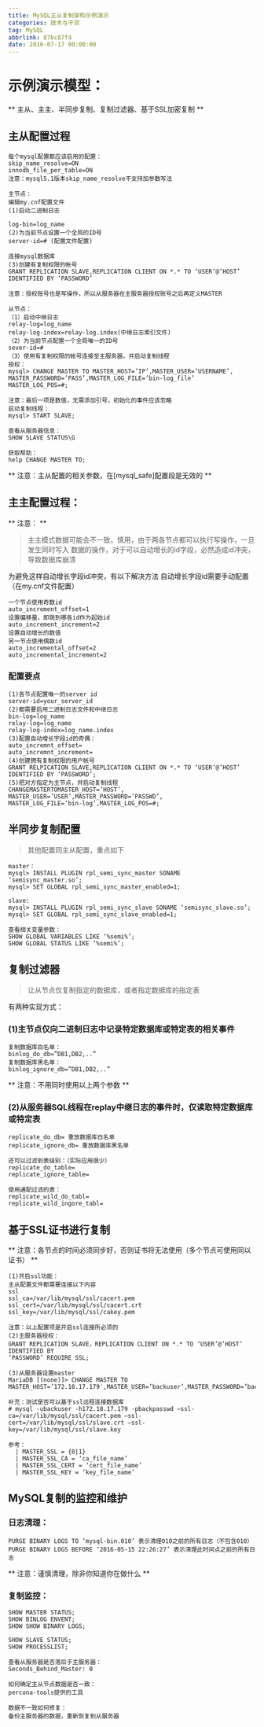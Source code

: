 ```yaml
---
title: MySQL主从复制架构示例演示
categories: 技术与干货
tag: MySQL
abbrlink: 87bc87f4
date: 2016-07-17 00:00:00
---
```


# 示例演示模型：

** 主从、主主、半同步复制、复制过滤器、基于SSL加密复制 **

<!--more-->

## 主从配置过程
```
每个mysql配置都应该启用的配置：
skip_name_resolve=ON
innodb_file_per_table=ON
注意：mysql5.1版本skip_name_resolve不支持加参数写法

主节点：
编辑my.cnf配置文件
(1)启动二进制日志

log-bin=log_name
(2)为当前节点设置一个全局的ID号
server-id=# (配置文件配置)

连接mysql数据库
(3)创建有复制权限的帐号
GRANT REPLICATION SLAVE,REPLICATION CLIENT ON *.* TO ‘USER’@’HOST’ 
IDENTIFIED BY ‘PASSWORD’

注意：授权账号也是写操作，所以从服务器在主服务器授权账号之后再定义MASTER

从节点：
（1）启动中继日志
relay-log=log_name
relay-log-index=relay-log.index(中继日志索引文件)
（2）为当前节点配置一个全局唯一的ID号
sever-id=#
（3）使用有复制权限的帐号连接至主服务器，并启动复制线程
授权：
mysql> CHANGE MASTER TO MASTER_HOST=’IP’,MASTER_USER=’USERNAME’, MASTER_PASSWORD=’PASS’,MASTER_LOG_FILE=’bin-log_file’ MASTER_LOG_POS=#;

注意：最后一项是数值，无需添加引号，初始化的事件应该忽略
启动复制线程：
mysql> START SLAVE;

查看从服务器信息：
SHOW SLAVE STATUS\G

获取帮助：
help CHANGE MASTER TO;
```
** 注意：主从配置的相关参数，在[mysql_safe]配置段是无效的 **

## 主主配置过程：
** 注意： **
> 主主模式数据可能会不一致，慎用，由于两各节点都可以执行写操作，一旦发生同时写入
数据的操作，对于可以自动增长的id字段，必然造成id冲突，导致数据库崩溃

为避免这样自动增长字段id冲突，有以下解决方法
自动增长字段id需要手动配置（在my.cnf文件配置）
```
一个节点使用奇数id
auto_increment_offset=1
设置偏移量，即跳到哪各id作为起始id
auto_increment_increment=2
设置自动增长的数值
另一节点使用偶数id
auto_incremental_offset=2
auto_incremental_increment=2
```

### 配置要点
```
(1)各节点配置唯一的server id
server-id=your_server_id
(2)都需要启用二进制日志文件和中继日志
bin-log=log_name
relay-log=log_name
relay-log-index=log_name.index
(3)配置自动增长字段id的奇偶：
auto_incremnt_offset=
auto_incremnt_increment= 
(4)创建拥有复制权限的用户帐号 
GRANT RELPICATION SLAVE,REPLICATION CLIENT ON *.* TO ‘USER’@’HOST’ 
IDENTIFIED BY ‘PASSWORD’;
(5)把对方指定为主节点，并启动复制线程
CHANGEMASTERTOMASTER_HOST=’HOST’,
MASTER_USER=’USER’,MASTER_PASSWORD=’PASSWD’,
MASTER_LOG_FILE=’bin-log’,MASTER_LOG_POS=#; 
```

## 半同步复制配置

> 其他配置同主从配置，重点如下

```
master：
mysql> INSTALL PLUGIN rpl_semi_sync_master SONAME ‘semisync_master.so’;
mysql> SET GLOBAL rpl_semi_sync_master_enabled=1; 

slave:
mysql> INSTALL PLUGIN rpl_semi_sync_slave SONAME ‘semisync_slave.so’; 
mysql> SET GLOBAL rpl_semi_sync_slave_enabled=1;

查看相关变量参数：
SHOW GLOBAL VARIABLES LIKE ‘%semi%’;
SHOW GLOBAL STATUS LIKE ‘%semi%’;
```

## 复制过滤器
> 让从节点仅复制指定的数据库，或者指定数据库的指定表

有两种实现方式：
### (1)主节点仅向二进制日志中记录特定数据库或特定表的相关事件
```
复制数据库白名单：
binlog_do_db=”DB1,DB2,..”
复制数据库黑名单：
binlog_ignore_db=”DB1,DB2,..” 
```
** 注意：不用同时使用以上两个参数  **

### (2)从服务器SQL线程在replay中继日志的事件时，仅读取特定数据库或特定表
```
replicate_do_db= 重放数据库白名单
replicate_ignore_db= 重放数据库黑名单

还可以过滤到表级别：（实际应用很少）
replicate_do_table=
replicate_ignore_table=

使用通配过滤的表：
replicate_wild_do_tabl=
replicate_wild_ingore_tabl=
```


## 基于SSL证书进行复制
** 注意：各节点的时间必须同步好，否则证书将无法使用（多个节点可使用同以证书） **
```
(1)开启ssl功能：
主从配置文件都需要连接以下内容
ssl
ssl_ca=/var/lib/mysql/ssl/cacert.pem
ssl_cert=/var/lib/mysql/ssl/cacert.crt
ssl_key=/var/lib/mysql/ssl/cakey.pem

注意：以上配置项是开启ssl连接所必须的
(2)主服务器授权：
GRANT REPLICATION SLAVE，REPLICATION CLIENT ON *.* TO ‘USER’@’HOST’ IDENTIFIED BY
‘PASSWORD’ REQUIRE SSL;

(3)从服务器设置master
MariaDB [(none)]> CHANGE MASTER TO MASTER_HOST=’172.18.17.179′,MASTER_USER=’backuser’,MASTER_PASSWORD=’backpasswd’,MASTER_LOG_FILE=’bin_log.000009′,MASTER_LOG_POS=436,MASTER_SSL_CA=’/var/lib/mysql/ssl/cacert.pem’,MASTER_SSL_CERT=’/var/lib/mysql/ssl/slave.crt’,MASTER_SSL_KEY=’/var/lib/mysql/ssl/slave.key’,MASTER_SSL=1;

补充：测试是否可以基于ssl远程连接数据库
# mysql -ubackuser -h172.18.17.179 -pbackpasswd –ssl-ca=/var/lib/mysql/ssl/cacert.pem –ssl-cert=/var/lib/mysql/ssl/slave.crt –ssl-key=/var/lib/mysql/ssl/slave.key

参考：
  | MASTER_SSL = {0|1}
  | MASTER_SSL_CA = ‘ca_file_name’
  | MASTER_SSL_CERT = ‘cert_file_name’
  | MASTER_SSL_KEY = ‘key_file_name’
```

## MySQL复制的监控和维护

### 日志清理：
```
PURGE BINARY LOGS TO ‘mysql-bin.010’ 表示清理010之前的所有日志（不包含010）
PURGE BINARY LOGS BEFORE ‘2016-05-15 22:26:27’ 表示清理此时间点之前的所有日志
```
** 注意：谨慎清理，除非你知道你在做什么 **

### 复制监控：
```
SHOW MASTER STATUS;
SHOW BINLOG ENVENT;
SHOW SHOW BINARY LOGS;

SHOW SLAVE STATUS;
SHOW PROCESSLIST;
```

```
查看从服务器是否落后于主服务器：
Seconds_Behind_Master: 0

如何确定主从节点数据是否一致：
percona-tools提供的工具

数据不一致如何修复：
备份主服务器的数据，重新恢复到从服务器
```

